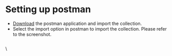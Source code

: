 # Setting up postman

* [Download](https://www.postman.com/downloads/) the postman application and import the collection.
* Select the import option in postman to import the collection. Please refer to the screenshot.

<figure><img src="https://lh5.googleusercontent.com/AB8WklbzY5jKt_vpE_qmtdtuKAZ8nQwNTS7yFm7JqO7UM1H9dl51ZV1GvngM3DCnd3aaOb_JoCRfgMN7062V0gDufUuQY0oh12uli2IBHQ5S-0qwNBPCnTcoveLX501VfgkHpJOCmz-vu2Wzw0WPgxw" alt=""><figcaption></figcaption></figure>

\
